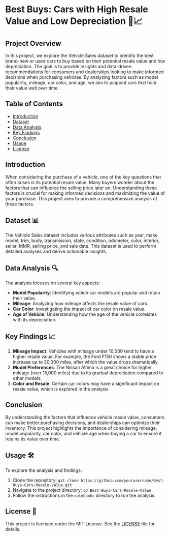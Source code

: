 # Best Buys: Cars with High Resale Value and Low Depreciation 🚗📈

## Project Overview

In this project, we explore the Vehicle Sales dataset to identify the best brand-new or used cars to buy based on their potential resale value and low depreciation. The goal is to provide insights and data-driven recommendations for consumers and dealerships looking to make informed decisions when purchasing vehicles. By analyzing factors such as model popularity, mileage, car color, and age, we aim to pinpoint cars that hold their value well over time.

## Table of Contents

- [Introduction](#introduction)
- [Dataset](#dataset)
- [Data Analysis](#data-analysis)
- [Key Findings](#key-findings)
- [Conclusion](#conclusion)
- [Usage](#usage)
- [License](#license)

## Introduction

When considering the purchase of a vehicle, one of the key questions that often arises is its potential resale value. Many buyers wonder about the factors that can influence the selling price later on. Understanding these factors is crucial for making informed decisions and maximizing the value of your purchase. This project aims to provide a comprehensive analysis of these factors.

## Dataset 📊

The Vehicle Sales dataset includes various attributes such as year, make, model, trim, body, transmission, state, condition, odometer, color, interior, seller, MMR, selling price, and sale date. This dataset is used to perform detailed analyses and derive actionable insights.

## Data Analysis 🔍

The analysis focuses on several key aspects:
- **Model Popularity**: Identifying which car models are popular and retain their value.
- **Mileage**: Analyzing how mileage affects the resale value of cars.
- **Car Color**: Investigating the impact of car color on resale value.
- **Age of Vehicle**: Understanding how the age of the vehicle correlates with its depreciation.

## Key Findings 📈

1. **Mileage Impact**: Vehicles with mileage under 10,000 tend to have a higher resale value. For example, the Ford F150 shows a stable price increase up to 30,000 miles, after which the value drops dramatically.
2. **Model Preferences**: The Nissan Altima is a great choice for higher mileage (over 15,000 miles) due to its gradual depreciation compared to other models.
3. **Color and Resale**: Certain car colors may have a significant impact on resale value, which is explored in the analysis.

## Conclusion

By understanding the factors that influence vehicle resale value, consumers can make better purchasing decisions, and dealerships can optimize their inventory. This project highlights the importance of considering mileage, model popularity, car color, and vehicle age when buying a car to ensure it retains its value over time.

## Usage 🛠️

To explore the analysis and findings:
1. Clone the repository: `git clone https://github.com/yourusername/Best-Buys-Cars-Resale-Value.git`
2. Navigate to the project directory: `cd Best-Buys-Cars-Resale-Value`
3. Follow the instructions in the `notebooks` directory to run the analysis.

## License 📜

This project is licensed under the MIT License. See the [LICENSE](LICENSE) file for details.
